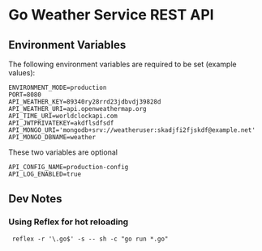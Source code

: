 # Go Weather Service REST API

## Environment Variables
The following environment variables are required to be set (example values):

    ENVIRONMENT_MODE=production
    PORT=8080
    API_WEATHER_KEY=89340ry28rrd23jdbvdj39828d
    API_WEATHER_URI=api.openweathermap.org
    API_TIME_URI=worldclockapi.com
    API_JWTPRIVATEKEY=akdflsdfsdf
    API_MONGO_URI='mongodb+srv://weatheruser:skadjfi2fjskdf@example.net'
    API_MONGO_DBNAME=weather

These two variables are optional

    API_CONFIG_NAME=production-config
    API_LOG_ENABLED=true

## Dev Notes
### Using Reflex for hot reloading

     reflex -r '\.go$' -s -- sh -c "go run *.go"
